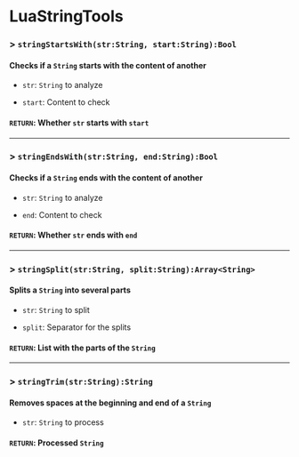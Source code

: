 # LuaStringTools

### > `stringStartsWith(str:String, start:String):Bool`

#### Checks if a `String` starts with the content of another 

- `str`: `String` to analyze 

- `start`: Content to check 

#### `RETURN`: Whether `str` starts with `start` 

---

### > `stringEndsWith(str:String, end:String):Bool`

#### Checks if a `String` ends with the content of another 

- `str`: `String` to analyze 

- `end`: Content to check 

#### `RETURN`: Whether `str` ends with `end` 

---

### > `stringSplit(str:String, split:String):Array<String>`

#### Splits a `String` into several parts 

- `str`: `String` to split 

- `split`: Separator for the splits 

#### `RETURN`: List with the parts of the `String` 

---

### > `stringTrim(str:String):String`

#### Removes spaces at the beginning and end of a `String` 

- `str`: `String` to process 

#### `RETURN`: Processed `String` 

